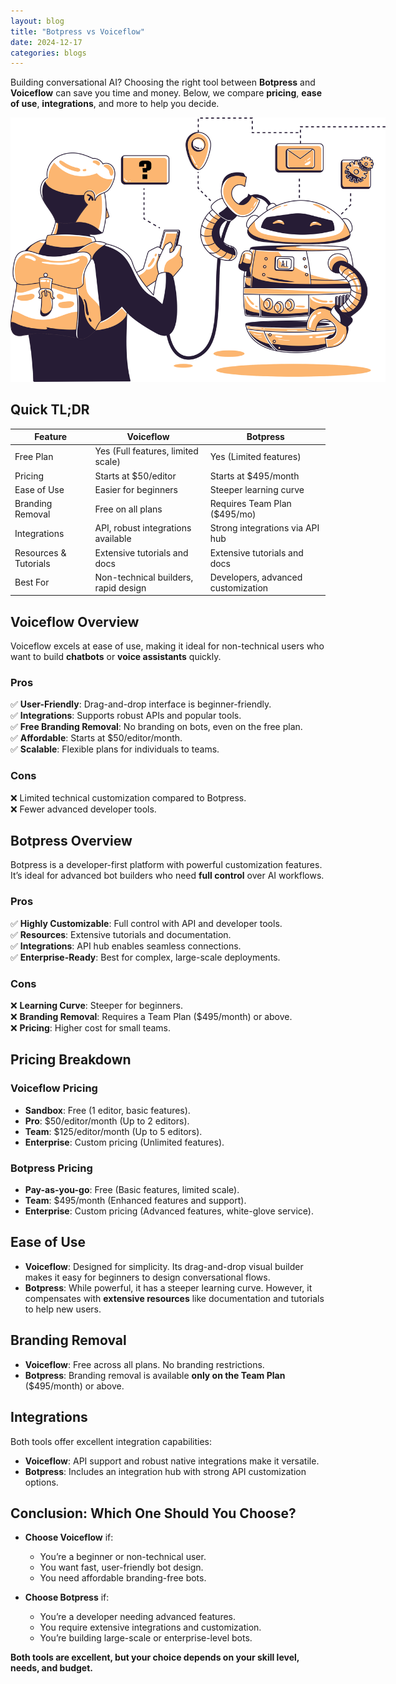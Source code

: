 ```yaml
---
layout: blog
title: "Botpress vs Voiceflow"
date: 2024-12-17
categories: blogs
---
```


Building conversational AI? Choosing the right tool between **Botpress** and **Voiceflow** can save you time and money. Below, we compare **pricing**, **ease of use**, **integrations**, and more to help you decide.

<div class="img-wrapper">
  <img style="max-width: 600px;" src="/assets/blogs/imgs/botpress-vs-voiceflow.svg" alt="chatbot" />
</div>

## Quick TL;DR

<div class="responsive-table">
  <table>
    <thead>
      <tr>
        <th>Feature</th>
        <th>Voiceflow</th>
        <th>Botpress</th>
      </tr>
    </thead>
    <tbody>
      <tr>
        <td>Free Plan</td>
        <td>Yes (Full features, limited scale)</td>
        <td>Yes (Limited features)</td>
      </tr>
      <tr>
        <td>Pricing</td>
        <td>Starts at $50/editor</td>
        <td>Starts at $495/month</td>
      </tr>
      <tr>
        <td>Ease of Use</td>
        <td>Easier for beginners</td>
        <td>Steeper learning curve</td>
      </tr>
      <tr>
        <td>Branding Removal</td>
        <td>Free on all plans</td>
        <td>Requires Team Plan ($495/mo)</td>
      </tr>
      <tr>
        <td>Integrations</td>
        <td>API, robust integrations available</td>
        <td>Strong integrations via API hub</td>
      </tr>
      <tr>
        <td>Resources & Tutorials</td>
        <td>Extensive tutorials and docs</td>
        <td>Extensive tutorials and docs</td>
      </tr>
      <tr>
        <td>Best For</td>
        <td>Non-technical builders, rapid design</td>
        <td>Developers, advanced customization</td>
      </tr>
    </tbody>
  </table>
</div>

## Voiceflow Overview

Voiceflow excels at ease of use, making it ideal for non-technical users who want to build **chatbots** or **voice assistants** quickly.

### **Pros**

✅ **User-Friendly**: Drag-and-drop interface is beginner-friendly.  
✅ **Integrations**: Supports robust APIs and popular tools.  
✅ **Free Branding Removal**: No branding on bots, even on the free plan.  
✅ **Affordable**: Starts at $50/editor/month.  
✅ **Scalable**: Flexible plans for individuals to teams.

### **Cons**

❌ Limited technical customization compared to Botpress.  
❌ Fewer advanced developer tools.

## Botpress Overview

Botpress is a developer-first platform with powerful customization features. It’s ideal for advanced bot builders who need **full control** over AI workflows.

### **Pros**

✅ **Highly Customizable**: Full control with API and developer tools.  
✅ **Resources**: Extensive tutorials and documentation.  
✅ **Integrations**: API hub enables seamless connections.  
✅ **Enterprise-Ready**: Best for complex, large-scale deployments.

### **Cons**

❌ **Learning Curve**: Steeper for beginners.  
❌ **Branding Removal**: Requires a Team Plan ($495/month) or above.  
❌ **Pricing**: Higher cost for small teams.

## Pricing Breakdown

### Voiceflow Pricing

- **Sandbox**: Free (1 editor, basic features).
- **Pro**: $50/editor/month (Up to 2 editors).
- **Team**: $125/editor/month (Up to 5 editors).
- **Enterprise**: Custom pricing (Unlimited features).

### Botpress Pricing

- **Pay-as-you-go**: Free (Basic features, limited scale).
- **Team**: $495/month (Enhanced features and support).
- **Enterprise**: Custom pricing (Advanced features, white-glove service).

## Ease of Use

- **Voiceflow**: Designed for simplicity. Its drag-and-drop visual builder makes it easy for beginners to design conversational flows.
- **Botpress**: While powerful, it has a steeper learning curve. However, it compensates with **extensive resources** like documentation and tutorials to help new users.

## Branding Removal

- **Voiceflow**: Free across all plans. No branding restrictions.
- **Botpress**: Branding removal is available **only on the Team Plan** ($495/month) or above.

## Integrations

Both tools offer excellent integration capabilities:

- **Voiceflow**: API support and robust native integrations make it versatile.
- **Botpress**: Includes an integration hub with strong API customization options.

## Conclusion: Which One Should You Choose?

- **Choose Voiceflow** if:

  - You’re a beginner or non-technical user.
  - You want fast, user-friendly bot design.
  - You need affordable branding-free bots.

- **Choose Botpress** if:
  - You’re a developer needing advanced features.
  - You require extensive integrations and customization.
  - You’re building large-scale or enterprise-level bots.

**Both tools are excellent, but your choice depends on your skill level, needs, and budget.**
